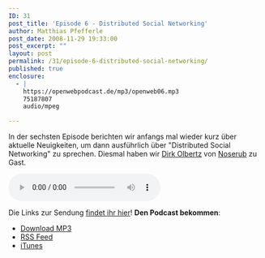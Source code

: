 ```yaml
---
ID: 31
post_title: 'Episode 6 - Distributed Social Networking'
author: Matthias Pfefferle
post_date: 2008-11-29 19:33:00
post_excerpt: ""
layout: post
permalink: /31/episode-6-distributed-social-networking/
published: true
enclosure:
  - |
    https://openwebpodcast.de/mp3/openweb06.mp3
    75187807
    audio/mpeg

---
```

In der sechsten Episode berichten wir anfangs mal wieder kurz über aktuelle Neuigkeiten, um dann ausführlich über "Distributed Social Networking" zu sprechen. Diesmal haben wir <a href="http://olbertz.de/blog/">Dirk Olbertz</a> von <a href="http://noserub.com">Noserub</a> zu Gast.

<audio controls>
  <source src="https://openwebpodcast.de/mp3/openweb06.mp3" type="audio/mpeg">
  Ihr Browser unterstützt diesen Audio-Player nicht.
</audio>

Die Links zur Sendung [findet ihr hier](http://openweb.mixxt.de/networks/wiki/index.episode-6)! **Den Podcast bekommen**:

*   [Download MP3](https://openwebpodcast.de/mp3/openweb06.mp3)
*   [RSS Feed](http://feeds.feedburner.com/openwebcast)
*   [iTunes](http://phobos.apple.com/WebObjects/MZStore.woa/wa/viewPodcast?id=294732929)
